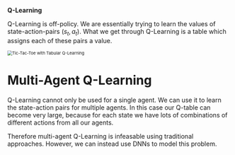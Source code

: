 **Q-Learning**

Q-Learning is off-policy. We are essentially trying to learn the values of state-action-pairs $(s_t, a_t)$​. What we get through Q-Learning is a table which assigns each of these pairs a value.

<img src="https://nestedsoftware.com/assets/images/2019-07-25-tic-tac-toe-with-tabular-q-learning-1kdn.139811/5cxtk1igxig8b0qapwew.png" alt="Tic-Tac-Toe with Tabular Q-Learning" style="zoom:67%;" />

# Multi-Agent Q-Learning

Q-Learning cannot only be used for a single agent. We can use it to learn the state-action pairs for multiple agents. In this case our Q-table can become very large, because for each state we have lots of combinations of different actions from all our agents.

Therefore multi-agent Q-Learning is infeasable using traditional approaches. However, we can instead use DNNs to model this problem.

